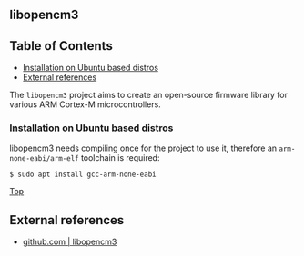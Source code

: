 ## libopencm3

## Table of Contents
- [Installation on Ubuntu based distros](#installation-on-ubuntu-based-distros)
- [External references](#external-references)

The `libopencm3` project aims to create an open-source firmware library for various ARM Cortex-M microcontrollers.

### Installation on Ubuntu based distros

libopencm3 needs compiling once for the project to use it, therefore an `arm-none-eabi/arm-elf` toolchain is required:

```bash
$ sudo apt install gcc-arm-none-eabi
```

[Top](#table-of-contents)
## External references
- [github.com | libopencm3](https://github.com/libopencm3/libopencm3)